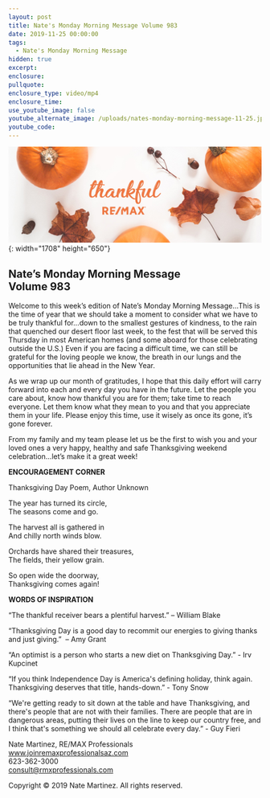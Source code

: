 ```yaml
---
layout: post
title: Nate's Monday Morning Message Volume 983
date: 2019-11-25 00:00:00
tags:
  - Nate's Monday Morning Message
hidden: true
excerpt:
enclosure:
pullquote:
enclosure_type: video/mp4
enclosure_time:
use_youtube_image: false
youtube_alternate_image: /uploads/nates-monday-morning-message-11-25.jpg
youtube_code:
---
```


![](/uploads/nates-monday-morning-message-11-25.jpg){: width="1708" height="650"}

## **Nate’s Monday Morning Message<br>Volume 983**

Welcome to this week’s edition of Nate’s Monday Morning Message…This is the time of year that we should take a moment to consider what we have to be truly thankful for…down to the smallest gestures of kindness, to the rain that quenched our desert floor last week, to the fest that will be served this Thursday in most American homes (and some aboard for those celebrating outside the U.S.) Even if you are facing a difficult time, we can still be grateful for the loving people we know, the breath in our lungs and the opportunities that lie ahead in the New Year.

As we wrap up our month of gratitudes, I hope that this daily effort will carry forward into each and every day you have in the future. Let the people you care about, know how thankful you are for them; take time to reach everyone. Let them know what they mean to you and that you appreciate them in your life. Please enjoy this time, use it wisely as once its gone, it’s gone forever.

From my family and my team please let us be the first to wish you and your loved ones a very happy, healthy and safe Thanksgiving weekend celebration…let’s make it a great week\!

**ENCOURAGEMENT CORNER**

Thanksgiving Day Poem, Author Unknown

The year has turned its circle,<br>The seasons come and go.

The harvest all is gathered in<br>And chilly north winds blow.

Orchards have shared their treasures,<br>The fields, their yellow grain.

So open wide the doorway,<br>Thanksgiving comes again\!

**WORDS OF INSPIRATION**

“The thankful receiver bears a plentiful harvest.” – William Blake

“Thanksgiving Day is a good day to recommit our energies to giving thanks and just giving.” &nbsp;– Amy Grant

“An optimist is a person who starts a new diet on Thanksgiving Day.” - Irv Kupcinet

“If you think Independence Day is America's defining holiday, think again. Thanksgiving deserves that title, hands-down.” - Tony Snow

“We're getting ready to sit down at the table and have Thanksgiving, and there's people that are not with their families. There are people that are in dangerous areas, putting their lives on the line to keep our country free, and I think that's something we should all celebrate every day.” - Guy Fieri

Nate Martinez, RE/MAX Professionals<br>www.joinremaxprofessionalsaz.com<br>623-362-3000<br>consult@rmxprofessionals.com

Copyright &copy; 2019 Nate Martinez. All rights reserved.